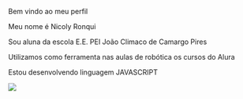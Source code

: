 Bem vindo ao meu perfil 

Meu nome é Nicoly Ronqui

Sou aluna da escola E.E. PEI João Climaco de Camargo Pires

Utilizamos como ferramenta nas aulas de robótica os cursos do Alura

Estou desenvolvendo linguagem JAVASCRIPT

![](https://media1.tenor.com/m/9rvTCEzR5NwAAAAC/blair-waldorf-crown.gif)
